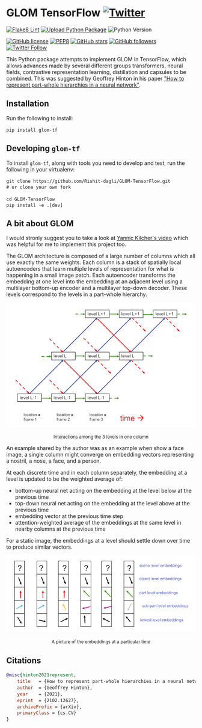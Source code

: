 # GLOM TensorFlow [![Twitter](https://img.shields.io/twitter/url?style=social&url=https%3A%2F%2Fgithub.com%2FRishit-dagli%2FGLOM-TensorFlow)](https://twitter.com/intent/tweet?text=Wow:&url=https%3A%2F%2Fgithub.com%2FRishit-dagli%2FGLOM-TensorFlow)

[![Flake8 Lint](https://github.com/Rishit-dagli/GLOM-TensorFlow/actions/workflows/flake8-lint.yml/badge.svg)](https://github.com/Rishit-dagli/GLOM-TensorFlow/actions/workflows/flake8-lint.yml)
[![Upload Python Package](https://github.com/Rishit-dagli/GLOM-TensorFlow/actions/workflows/python-publish.yml/badge.svg)](https://github.com/Rishit-dagli/GLOM-TensorFlow/actions/workflows/python-publish.yml)
![Python Version](https://img.shields.io/badge/python-3.7%20%7C%203.8%20%7C%203.9-blue)

[![GitHub license](https://img.shields.io/badge/License-Apache%202.0-blue.svg)](LICENSE)
[![PEP8](https://img.shields.io/badge/code%20style-pep8-orange.svg)](https://www.python.org/dev/peps/pep-0008/)
[![GitHub stars](https://img.shields.io/github/stars/Rishit-dagli/GLOM-TensorFlow?style=social)](https://github.com/Rishit-dagli/GLOM-TensorFlow/stargazers)
[![GitHub followers](https://img.shields.io/github/followers/Rishit-dagli?label=Follow&style=social)](https://github.com/Rishit-dagli)
[![Twitter Follow](https://img.shields.io/twitter/follow/rishit_dagli?style=social)](https://twitter.com/intent/follow?screen_name=rishit_dagli)

This Python package attempts to implement GLOM in TensorFlow, which allows advances made by several different groups 
transformers, neural fields, contrastive representation learning, distillation and capsules to be combined. This was 
suggested by Geoffrey Hinton in his paper 
["How to represent part-whole hierarchies in a neural network"](https://arxiv.org/abs/2102.12627).

## Installation

Run the following to install:

```shell script
pip install glom-tf
```

## Developing `glom-tf`

To install `glom-tf`, along with tools you need to develop and test, run the following in your virtualenv:

```shell script
git clone https://github.com/Rishit-dagli/GLOM-TensorFlow.git
# or clone your own fork

cd GLOM-TensorFlow
pip install -e .[dev]
```

## A bit about GLOM

I would stronly suggest you to take a look at [Yannic Kilcher's video](https://youtu.be/cllFzkvrYmE) which was helpful 
for me to implement this project too.

The GLOM architecture is composed of a large number of columns which
all use exactly the same weights. Each column is a stack of spatially local
autoencoders that learn multiple levels of representation for what is happening
in a small image patch. Each autoencoder transforms the embedding at one level
into the embedding at an adjacent level using a multilayer bottom-up encoder
and a multilayer top-down decoder. These levels correspond to the levels in a
part-whole hierarchy.

![](images/interactions.png)
<p align="center">
<small>Interactions among the 3 levels in one column</small>
</p>

An example shared by the author was as an example when show a face image, a single column might converge on embedding 
vectors representing a nostril, a nose, a face, and a person.

At each discrete time and in each column separately, the embedding at a
level is updated to be the weighted average of:
- bottom-up neural net acting on the embedding at the level below at the previous time
- top-down neural net acting on the embedding at the level above at the previous time
- embedding vector at the previous time step
- attention-weighted average of the embeddings at the same level in nearby columns at the previous time

For a static image, the embeddings at a level should settle down over time to produce similar vectors.

![](images/embeddings.png)
<p align="center">
<small>A picture of the embeddings at a particular time</small>
</p>

## Citations

```bibtex
@misc{hinton2021represent,
    title   = {How to represent part-whole hierarchies in a neural network}, 
    author  = {Geoffrey Hinton},
    year    = {2021},
    eprint  = {2102.12627},
    archivePrefix = {arXiv},
    primaryClass = {cs.CV}
}
```